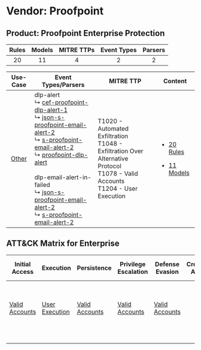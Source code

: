 Vendor: Proofpoint
==================
Product: Proofpoint Enterprise Protection
-----------------------------------------
| Rules | Models | MITRE TTPs | Event Types | Parsers |
|:-----:|:------:|:----------:|:-----------:|:-------:|
|  20   |   11   |     4      |      2      |    2    |

|                Use-Case                | Event Types/Parsers                                                                                                                                                                                                                                                                                                                                                                                                                                                                                                                                                                                      | MITRE TTP                                                                                                                                | Content                                                                                                                        |
|:--------------------------------------:| -------------------------------------------------------------------------------------------------------------------------------------------------------------------------------------------------------------------------------------------------------------------------------------------------------------------------------------------------------------------------------------------------------------------------------------------------------------------------------------------------------------------------------------------------------------------------------------------------------- | ---------------------------------------------------------------------------------------------------------------------------------------- | ------------------------------------------------------------------------------------------------------------------------------ |
| [Other](../../../UseCases/uc_other.md) |  dlp-alert<br> ↳ [cef-proofpoint-dlp-alert-1](Parsers/parserContent_cef-proofpoint-dlp-alert-1.md)<br> ↳ [json-s-proofpoint-email-alert-2](Parsers/parserContent_json-s-proofpoint-email-alert-2.md)<br> ↳ [s-proofpoint-email-alert-2](Parsers/parserContent_s-proofpoint-email-alert-2.md)<br> ↳ [proofpoint-dlp-alert](Parsers/parserContent_proofpoint-dlp-alert.md)<br><br> dlp-email-alert-in-failed<br> ↳ [json-s-proofpoint-email-alert-2](Parsers/parserContent_json-s-proofpoint-email-alert-2.md)<br> ↳ [s-proofpoint-email-alert-2](Parsers/parserContent_s-proofpoint-email-alert-2.md)<br> | T1020 - Automated Exfiltration<br>T1048 - Exfiltration Over Alternative Protocol<br>T1078 - Valid Accounts<br>T1204 - User Execution<br> | [<ul><li>20 Rules</li></ul><ul><li>11 Models</li></ul>](Rules_Models/r_m_proofpoint_proofpoint_enterprise_protection_Other.md) |

ATT&CK Matrix for Enterprise
----------------------------
| Initial Access                                                      | Execution                                                           | Persistence                                                         | Privilege Escalation                                                | Defense Evasion                                                     | Credential Access | Discovery | Lateral Movement | Collection | Command and Control | Exfiltration                                                                                                                                                           | Impact |
| ------------------------------------------------------------------- | ------------------------------------------------------------------- | ------------------------------------------------------------------- | ------------------------------------------------------------------- | ------------------------------------------------------------------- | ----------------- | --------- | ---------------- | ---------- | ------------------- | ---------------------------------------------------------------------------------------------------------------------------------------------------------------------- | ------ |
| [Valid Accounts](https://attack.mitre.org/techniques/T1078)<br><br> | [User Execution](https://attack.mitre.org/techniques/T1204)<br><br> | [Valid Accounts](https://attack.mitre.org/techniques/T1078)<br><br> | [Valid Accounts](https://attack.mitre.org/techniques/T1078)<br><br> | [Valid Accounts](https://attack.mitre.org/techniques/T1078)<br><br> |                   |           |                  |            |                     | [Exfiltration Over Alternative Protocol](https://attack.mitre.org/techniques/T1048)<br><br>[Automated Exfiltration](https://attack.mitre.org/techniques/T1020)<br><br> |        |